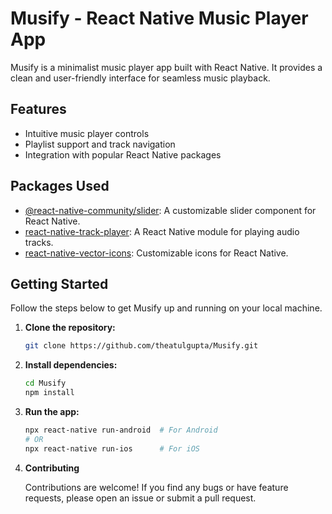 # Musify - React Native Music Player App

Musify is a minimalist music player app built with React Native. It provides a clean and user-friendly interface for seamless music playback.

## Features

- Intuitive music player controls
- Playlist support and track navigation
- Integration with popular React Native packages

## Packages Used

- [@react-native-community/slider](https://github.com/react-native-slider/react-native-slider): A customizable slider component for React Native.
- [react-native-track-player](https://github.com/react-native-kit/react-native-track-player): A React Native module for playing audio tracks.
- [react-native-vector-icons](https://github.com/oblador/react-native-vector-icons): Customizable icons for React Native.

## Getting Started

Follow the steps below to get Musify up and running on your local machine.

1. **Clone the repository:**

   ```bash
   git clone https://github.com/theatulgupta/Musify.git

2. **Install dependencies:**

   ```bash
   cd Musify
   npm install
   
2. **Run the app:**

   ```bash
   npx react-native run-android  # For Android
   # OR
   npx react-native run-ios      # For iOS

3. **Contributing**

   Contributions are welcome! If you find any bugs or have feature         requests, please open an issue or submit a pull request.


